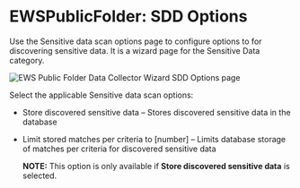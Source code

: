 # EWSPublicFolder: SDD Options

Use the Sensitive data scan options page to configure options to for discovering sensitive data. It
is a wizard page for the Sensitive Data category.

![EWS Public Folder Data Collector Wizard SDD Options page](/img/product_docs/accessanalyzer/12.0/admin/datacollector/ewsmailbox/sddoptions.webp)

Select the applicable Sensitive data scan options:

- Store discovered sensitive data – Stores discovered sensitive data in the database
- Limit stored matches per criteria to [number] – Limits database storage of matches per criteria
  for discovered sensitive data

    **NOTE:** This option is only available if **Store discovered sensitive data** is selected.
